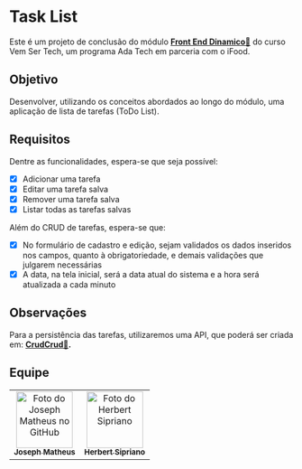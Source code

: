 # Task List

Este é um projeto de conclusão do módulo **[Front End Dinamico🔗](https://github.com/josephmatheus/vem-ser-tech-ifood/blob/main/modulo04-frontend-dinamico)** do curso Vem Ser Tech, um programa Ada Tech em parceria com o iFood.

## Objetivo

Desenvolver, utilizando os conceitos abordados ao longo do módulo, uma aplicação de lista de tarefas (ToDo List).

## Requisitos

Dentre as funcionalidades, espera-se que seja possível:

- [x] Adicionar uma tarefa
- [x] Editar uma tarefa salva
- [x] Remover uma tarefa salva
- [x] Listar todas as tarefas salvas

Além do CRUD de tarefas, espera-se que:

- [x] No formulário de cadastro e edição, sejam validados os dados inseridos nos campos, quanto à obrigatoriedade, e demais validações que julgarem necessárias
- [x] A data, na tela inicial, será a data atual do sistema e a hora será atualizada a cada minuto

## Observações

Para a persistência das tarefas, utilizaremos uma API, que poderá ser criada em: **[CrudCrud🔗](https://crudcrud.com/).**

## Equipe

<table>
  <tr>
    <td align="center">
      <a href="https://github.com/josephmatheus" title="Perfil do Joseph Matheus no GitHub">
        <img src="https://avatars3.githubusercontent.com/u/89085971" width="100px;" alt="Foto do Joseph Matheus no GitHub"/><br>
        <sub>
          <b>Joseph Matheus</b>
        </sub>
      </a>
    </td>
    <td align="center">
      <a href="https://github.com/herbertcaiosama" title="Perfil do Herbert Sipriano no GitHub">
        <img src="https://avatars3.githubusercontent.com/u/69135393" width="100px;" alt="Foto do Herbert Sipriano"/><br>
        <sub>
          <b>Herbert Sipriano</b>
        </sub>
      </a>
    </td>
  </tr>
</table>

